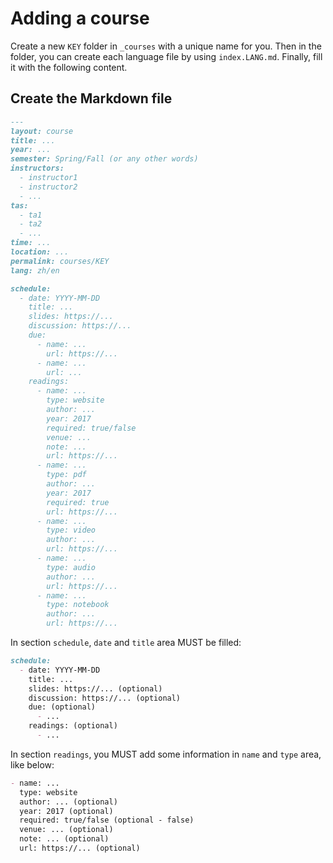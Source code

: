 # Adding a course

Create a new `KEY` folder in `_courses` with a unique name for you.
Then in the folder, you can create each language file by using `index.LANG.md`.
Finally, fill it with the following content.

## Create the Markdown file

```md
---
layout: course
title: ...
year: ...
semester: Spring/Fall (or any other words)
instructors:
  - instructor1
  - instructor2
  - ...
tas:
  - ta1
  - ta2
  - ...
time: ...
location: ...
permalink: courses/KEY
lang: zh/en

schedule:
  - date: YYYY-MM-DD
    title: ...
    slides: https://...
    discussion: https://...
    due:
      - name: ...
        url: https://...
      - name: ...
        url: ...
    readings:
      - name: ...
        type: website
        author: ...
        year: 2017
        required: true/false
        venue: ...
        note: ...
        url: https://...
      - name: ...
        type: pdf
        author: ...
        year: 2017
        required: true
        url: https://...
      - name: ...
        type: video
        author: ...
        url: https://...
      - name: ...
        type: audio
        author: ...
        url: https://...
      - name: ...
        type: notebook
        author: ...
        url: https://...
```

In section `schedule`, `date` and `title` area MUST be filled:

```md
schedule:
  - date: YYYY-MM-DD
    title: ...
    slides: https://... (optional)
    discussion: https://... (optional)
    due: (optional)
      - ...
    readings: (optional)
      - ...
```

In section `readings`, you MUST add some information in `name` and `type` area, like below:

```md
- name: ...
  type: website
  author: ... (optional)
  year: 2017 (optional)
  required: true/false (optional - false)
  venue: ... (optional)
  note: ... (optional)
  url: https://... (optional)
```
